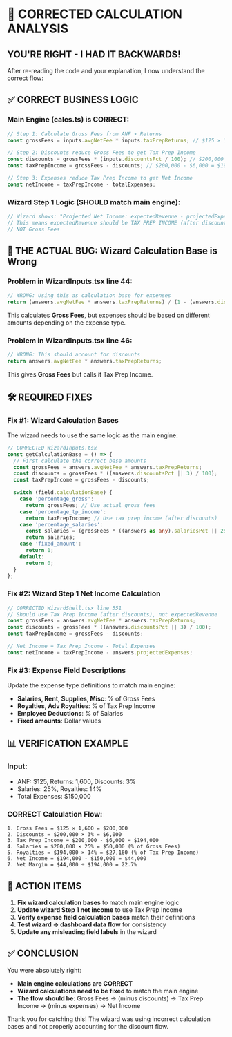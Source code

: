 # 🔧 CORRECTED CALCULATION ANALYSIS

## **YOU'RE RIGHT - I HAD IT BACKWARDS!**

After re-reading the code and your explanation, I now understand the correct flow:

## ✅ **CORRECT BUSINESS LOGIC**

### **Main Engine (calcs.ts) is CORRECT:**

```typescript
// Step 1: Calculate Gross Fees from ANF × Returns
const grossFees = inputs.avgNetFee * inputs.taxPrepReturns; // $125 × 1,600 = $200,000

// Step 2: Discounts reduce Gross Fees to get Tax Prep Income
const discounts = grossFees * (inputs.discountsPct / 100); // $200,000 × 3% = $6,000
const taxPrepIncome = grossFees - discounts; // $200,000 - $6,000 = $194,000

// Step 3: Expenses reduce Tax Prep Income to get Net Income
const netIncome = taxPrepIncome - totalExpenses;
```

### **Wizard Step 1 Logic (SHOULD match main engine):**

```typescript
// Wizard shows: "Projected Net Income: expectedRevenue - projectedExpenses"
// This means expectedRevenue should be TAX PREP INCOME (after discounts)
// NOT Gross Fees
```

## 🚨 **THE ACTUAL BUG: Wizard Calculation Base is Wrong**

### **Problem in WizardInputs.tsx line 44:**

```typescript
// WRONG: Using this as calculation base for expenses
return (answers.avgNetFee * answers.taxPrepReturns) / (1 - (answers.discountsPct || 3) / 100);
```

This calculates **Gross Fees**, but expenses should be based on different amounts depending on the expense type.

### **Problem in WizardInputs.tsx line 46:**

```typescript
// WRONG: This should account for discounts
return answers.avgNetFee * answers.taxPrepReturns;
```

This gives **Gross Fees** but calls it Tax Prep Income.

## 🛠️ **REQUIRED FIXES**

### **Fix #1: Wizard Calculation Bases**

The wizard needs to use the same logic as the main engine:

```typescript
// CORRECTED WizardInputs.tsx
const getCalculationBase = () => {
  // First calculate the correct base amounts
  const grossFees = answers.avgNetFee * answers.taxPrepReturns;
  const discounts = grossFees * ((answers.discountsPct || 3) / 100);
  const taxPrepIncome = grossFees - discounts;

  switch (field.calculationBase) {
    case 'percentage_gross':
      return grossFees; // Use actual gross fees
    case 'percentage_tp_income':
      return taxPrepIncome; // Use tax prep income (after discounts)
    case 'percentage_salaries':
      const salaries = (grossFees * ((answers as any).salariesPct || 25)) / 100;
      return salaries;
    case 'fixed_amount':
      return 1;
    default:
      return 0;
  }
};
```

### **Fix #2: Wizard Step 1 Net Income Calculation**

```typescript
// CORRECTED WizardShell.tsx line 551
// Should use Tax Prep Income (after discounts), not expectedRevenue
const grossFees = answers.avgNetFee * answers.taxPrepReturns;
const discounts = grossFees * ((answers.discountsPct || 3) / 100);
const taxPrepIncome = grossFees - discounts;

// Net Income = Tax Prep Income - Total Expenses
const netIncome = taxPrepIncome - answers.projectedExpenses;
```

### **Fix #3: Expense Field Descriptions**

Update the expense type definitions to match main engine:

- **Salaries, Rent, Supplies, Misc**: % of Gross Fees
- **Royalties, Adv Royalties**: % of Tax Prep Income
- **Employee Deductions**: % of Salaries
- **Fixed amounts**: Dollar values

## 📊 **VERIFICATION EXAMPLE**

### **Input:**

- ANF: $125, Returns: 1,600, Discounts: 3%
- Salaries: 25%, Royalties: 14%
- Total Expenses: $150,000

### **CORRECT Calculation Flow:**

```
1. Gross Fees = $125 × 1,600 = $200,000
2. Discounts = $200,000 × 3% = $6,000
3. Tax Prep Income = $200,000 - $6,000 = $194,000
4. Salaries = $200,000 × 25% = $50,000 (% of Gross Fees)
5. Royalties = $194,000 × 14% = $27,160 (% of Tax Prep Income)
6. Net Income = $194,000 - $150,000 = $44,000
7. Net Margin = $44,000 ÷ $194,000 = 22.7%
```

## 🎯 **ACTION ITEMS**

1. **Fix wizard calculation bases** to match main engine logic
2. **Update wizard Step 1 net income** to use Tax Prep Income
3. **Verify expense field calculation bases** match their definitions
4. **Test wizard → dashboard data flow** for consistency
5. **Update any misleading field labels** in the wizard

## ✅ **CONCLUSION**

You were absolutely right:

- **Main engine calculations are CORRECT**
- **Wizard calculations need to be fixed** to match the main engine
- **The flow should be**: Gross Fees → (minus discounts) → Tax Prep Income → (minus expenses) → Net Income

Thank you for catching this! The wizard was using incorrect calculation bases and not properly accounting for the discount flow.
